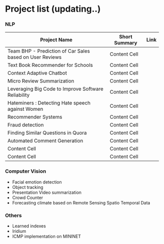 
# Project list (updating..)

### NLP
Project Name  | Short Summary | Link
------------- | -------------  | -------------
 Team BHP - Prediction of Car Sales based on User Reviews | Content Cell |
 Text Book Recommender for Schools | Content Cell |
 Context Adaptive Chatbot   | Content Cell |
 Micro Review Summarization  | Content Cell |
 Leveraging Big Code to Improve Software Reliability  | Content Cell |
 Hateminers : Detecting Hate speech against Women  | Content Cell |
 Recommender Systems  | Content Cell |
 Fraud detection | Content Cell |
 Finding Similar Questions in Quora  | Content Cell  |
 Automated Comment Generation   | Content Cell  |
 Content Cell  | Content Cell  |
 Content Cell  | Content Cell  |

### Computer Vision
* Facial emotion detection
* Object tracking
* Presentation Video summarization
* Crowd Counter
* Forecasting climate based on Remote Sensing Spatio Temporal Data

### Others
* Learned indexes
* Iridium
* ICMP implementation on MININET
                    



